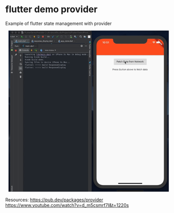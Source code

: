 # flutter demo provider

Example of flutter state management with provider

<img style="margin-left:10px;" src="demo.gif" />

Resources:
https://pub.dev/packages/provider
https://www.youtube.com/watch?v=d_m5csmrf7I&t=1220s
